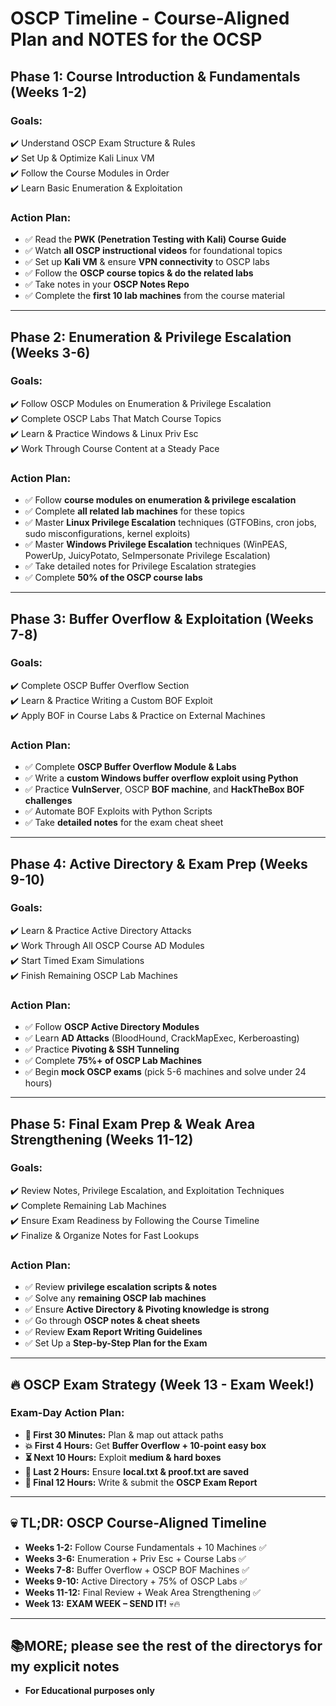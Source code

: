 # OSCP Timeline - Course-Aligned Plan and NOTES for the OCSP

## **Phase 1: Course Introduction & Fundamentals (Weeks 1-2)**
### Goals:
✔️ Understand OSCP Exam Structure & Rules  
✔️ Set Up & Optimize Kali Linux VM  
✔️ Follow the Course Modules in Order  
✔️ Learn Basic Enumeration & Exploitation  

### Action Plan:
- ✅ Read the **PWK (Penetration Testing with Kali) Course Guide**
- ✅ Watch **all OSCP instructional videos** for foundational topics
- ✅ Set up **Kali VM** & ensure **VPN connectivity** to OSCP labs
- ✅ Follow the **OSCP course topics & do the related labs**
- ✅ Take notes in your **OSCP Notes Repo**
- ✅ Complete the **first 10 lab machines** from the course material

---

## **Phase 2: Enumeration & Privilege Escalation (Weeks 3-6)**
### Goals:
✔️ Follow OSCP Modules on Enumeration & Privilege Escalation  
✔️ Complete OSCP Labs That Match Course Topics  
✔️ Learn & Practice Windows & Linux Priv Esc  
✔️ Work Through Course Content at a Steady Pace  

### Action Plan:
- ✅ Follow **course modules on enumeration & privilege escalation**
- ✅ Complete **all related lab machines** for these topics
- ✅ Master **Linux Privilege Escalation** techniques (GTFOBins, cron jobs, sudo misconfigurations, kernel exploits)
- ✅ Master **Windows Privilege Escalation** techniques (WinPEAS, PowerUp, JuicyPotato, SeImpersonate Privilege Escalation)
- ✅ Take detailed notes for Privilege Escalation strategies
- ✅ Complete **50% of the OSCP course labs**

---

## **Phase 3: Buffer Overflow & Exploitation (Weeks 7-8)**
### Goals:
✔️ Complete OSCP Buffer Overflow Section  
✔️ Learn & Practice Writing a Custom BOF Exploit  
✔️ Apply BOF in Course Labs & Practice on External Machines  

### Action Plan:
- ✅ Complete **OSCP Buffer Overflow Module & Labs**
- ✅ Write a **custom Windows buffer overflow exploit using Python**
- ✅ Practice **VulnServer**, OSCP **BOF machine**, and **HackTheBox BOF challenges**
- ✅ Automate BOF Exploits with Python Scripts
- ✅ Take **detailed notes** for the exam cheat sheet

---

## **Phase 4: Active Directory & Exam Prep (Weeks 9-10)**
### Goals:
✔️ Learn & Practice Active Directory Attacks  
✔️ Work Through All OSCP Course AD Modules  
✔️ Start Timed Exam Simulations  
✔️ Finish Remaining OSCP Lab Machines  

### Action Plan:
- ✅ Follow **OSCP Active Directory Modules**
- ✅ Learn **AD Attacks** (BloodHound, CrackMapExec, Kerberoasting)
- ✅ Practice **Pivoting & SSH Tunneling**
- ✅ Complete **75%+ of OSCP Lab Machines**
- ✅ Begin **mock OSCP exams** (pick 5-6 machines and solve under 24 hours)

---

## **Phase 5: Final Exam Prep & Weak Area Strengthening (Weeks 11-12)**
### Goals:
✔️ Review Notes, Privilege Escalation, and Exploitation Techniques  
✔️ Complete Remaining Lab Machines  
✔️ Ensure Exam Readiness by Following the Course Timeline  
✔️ Finalize & Organize Notes for Fast Lookups  

### Action Plan:
- ✅ Review **privilege escalation scripts & notes**
- ✅ Solve any **remaining OSCP lab machines**
- ✅ Ensure **Active Directory & Pivoting knowledge is strong**
- ✅ Go through **OSCP notes & cheat sheets**
- ✅ Review **Exam Report Writing Guidelines**
- ✅ Set Up a **Step-by-Step Plan for the Exam**

---

## **🔥 OSCP Exam Strategy (Week 13 - Exam Week!)**
### Exam-Day Action Plan:
- **📌 First 30 Minutes:** Plan & map out attack paths
- **💥 First 4 Hours:** Get **Buffer Overflow + 10-point easy box**
- **⏳ Next 10 Hours:** Exploit **medium & hard boxes**
- **🎯 Last 2 Hours:** Ensure **local.txt & proof.txt are saved**
- **📄 Final 12 Hours:** Write & submit the **OSCP Exam Report**

---

## **💀 TL;DR: OSCP Course-Aligned Timeline**
- **Weeks 1-2:** Follow Course Fundamentals + 10 Machines ✅
- **Weeks 3-6:** Enumeration + Priv Esc + Course Labs ✅
- **Weeks 7-8:** Buffer Overflow + OSCP BOF Machines ✅
- **Weeks 9-10:** Active Directory + 75% of OSCP Labs ✅
- **Weeks 11-12:** Final Review + Weak Area Strengthening ✅
- **Week 13:** **EXAM WEEK – SEND IT!** 💀🔥

---

## **📚MORE; please see the rest of the directorys for my explicit notes**
- **For Educational purposes only**
